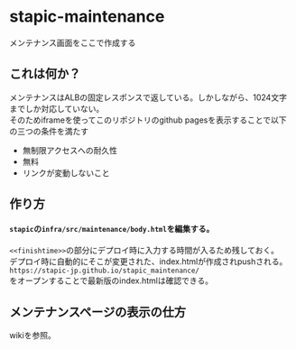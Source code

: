 # stapic-maintenance
メンテナンス画面をここで作成する

## これは何か？
メンテナンスはALBの固定レスポンスで返している。しかしながら、1024文字までしか対応していない。  
そのためiframeを使ってこのリポジトリのgithub pagesを表示することで以下の三つの条件を満たす
- 無制限アクセスへの耐久性
- 無料
- リンクが変動しないこと

## 作り方
#### `stapic`の`infra/src/maintenance/body.html`を編集する。  
`<<finishtime>>`の部分にデプロイ時に入力する時間が入るため残しておく。  
デプロイ時に自動的にそこが変更された、index.htmlが作成されpushされる。  
`https://stapic-jp.github.io/stapic_maintenance/`  
をオープンすることで最新版のindex.htmlは確認できる。

## メンテナンスページの表示の仕方
wikiを参照。